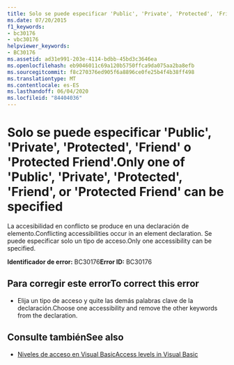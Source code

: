 ```yaml
---
title: Solo se puede especificar 'Public', 'Private', 'Protected', 'Friend' o 'Protected Friend'.
ms.date: 07/20/2015
f1_keywords:
- bc30176
- vbc30176
helpviewer_keywords:
- BC30176
ms.assetid: ad31e991-203e-4114-bdbb-45bd3c3646ea
ms.openlocfilehash: eb9046011c69a120b5750ffca9da075aa2ba8efb
ms.sourcegitcommit: f8c270376ed905f6a8896ce0fe25b4f4b38ff498
ms.translationtype: MT
ms.contentlocale: es-ES
ms.lasthandoff: 06/04/2020
ms.locfileid: "84404036"
---
```

# <a name="only-one-of-public-private-protected-friend-or-protected-friend-can-be-specified"></a><span data-ttu-id="b4eb6-102">Solo se puede especificar 'Public', 'Private', 'Protected', 'Friend' o 'Protected Friend'.</span><span class="sxs-lookup"><span data-stu-id="b4eb6-102">Only one of 'Public', 'Private', 'Protected', 'Friend', or 'Protected Friend' can be specified</span></span>
<span data-ttu-id="b4eb6-103">La accesibilidad en conflicto se produce en una declaración de elemento.</span><span class="sxs-lookup"><span data-stu-id="b4eb6-103">Conflicting accessibilities occur in an element declaration.</span></span> <span data-ttu-id="b4eb6-104">Se puede especificar solo un tipo de acceso.</span><span class="sxs-lookup"><span data-stu-id="b4eb6-104">Only one accessibility can be specified.</span></span>  
  
 <span data-ttu-id="b4eb6-105">**Identificador de error:** BC30176</span><span class="sxs-lookup"><span data-stu-id="b4eb6-105">**Error ID:** BC30176</span></span>  
  
## <a name="to-correct-this-error"></a><span data-ttu-id="b4eb6-106">Para corregir este error</span><span class="sxs-lookup"><span data-stu-id="b4eb6-106">To correct this error</span></span>  
  
- <span data-ttu-id="b4eb6-107">Elija un tipo de acceso y quite las demás palabras clave de la declaración.</span><span class="sxs-lookup"><span data-stu-id="b4eb6-107">Choose one accessibility and remove the other keywords from the declaration.</span></span>  
  
## <a name="see-also"></a><span data-ttu-id="b4eb6-108">Consulte también</span><span class="sxs-lookup"><span data-stu-id="b4eb6-108">See also</span></span>

- [<span data-ttu-id="b4eb6-109">Niveles de acceso en Visual Basic</span><span class="sxs-lookup"><span data-stu-id="b4eb6-109">Access levels in Visual Basic</span></span>](../programming-guide/language-features/declared-elements/access-levels.md)
